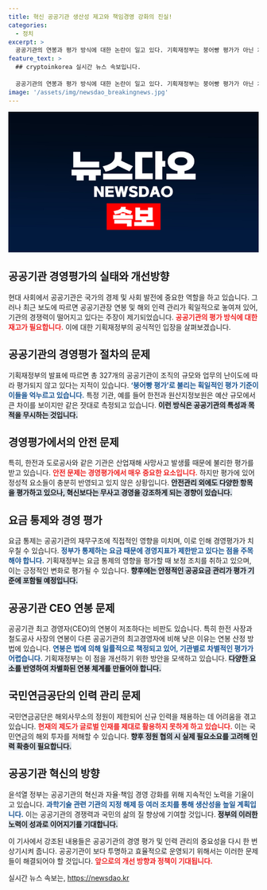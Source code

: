 ```yaml
---
title: 혁신 공공기관 생산성 제고와 책임경영 강화의 진실!
categories:
  - 정치
excerpt: >
  공공기관의 연봉과 평가 방식에 대한 논란이 일고 있다. 기획재정부는 붕어빵 평가가 아닌 차별화된 평가를 강조하지만, 안전 부문에서 불이익을 걱정하는 기관들의 반발이 계속되고 있다. 클릭해서 더 알아보세요!
feature_text: >
  ## cryptoinkorea 실시간 뉴스 속보입니다.

  공공기관의 연봉과 평가 방식에 대한 논란이 일고 있다. 기획재정부는 붕어빵 평가가 아닌 차별화된 평가를 강조하지만, 안전 부문에서 불이익을 걱정하는 기관들의 반발이 계속되고 있다. 클릭해서 더 알아보세요!
image: '/assets/img/newsdao_breakingnews.jpg'
---
```


<p><img src="/assets/img/newsdao_breakingnews.jpg" alt="cryptoinkorea 속보" /></p>

<h2 data-ke-size="size26">공공기관 경영평가의 실태와 개선방향</h2>

<p data-ke-size="size16"></p>

<p>현대 사회에서 공공기관은 국가의 경제 및 사회 발전에 중요한 역할을 하고 있습니다. 그러나 최근 보도에 따르면 공공기관장 연봉 및 해외 인력 관리가 획일적으로 놓여져 있어, 기관의 경쟁력이 떨어지고 있다는 주장이 제기되었습니다. <b><span style="color: #ee2323;">공공기관의 평가 방식에 대한 재고가 필요합니다.</span></b> 이에 대한 기획재정부의 공식적인 입장을 살펴보겠습니다.</p>

<p data-ke-size="size16"></p>

<h2 data-ke-size="size26">공공기관의 경영평가 절차의 문제</h2>

<p data-ke-size="size16"></p>

<p>기획재정부의 발표에 따르면 총 327개의 공공기관이 조직의 규모와 업무의 난이도에 따라 평가되지 않고 있다는 지적이 있습니다. <b><span style="color: #1a5490;">‘붕어빵 평가’로 불리는 획일적인 평가 기준이 이들을 억누르고 있습니다.</span></b> 특정 기관, 예를 들어 한전과 원산지정보원은 예산 규모에서 큰 차이를 보이지만 같은 잣대로 측정되고 있습니다. <b><span style="background-color: #21538527;">이런 방식은 공공기관의 특성과 목적을 무시하는 것입니다.</span></b></p>

<p data-ke-size="size16"></p>

<h2 data-ke-size="size26">경영평가에서의 안전 문제</h2>

<p data-ke-size="size16"></p>

<p>특히, 한전과 도로공사와 같은 기관은 산업재해 사망사고 발생률 때문에 불리한 평가를 받고 있습니다. <b><span style="color: #ee2323;">안전 문제는 경영평가에서 매우 중요한 요소입니다.</span></b> 하지만 평가에 있어 정성적 요소들이 충분히 반영되고 있지 않은 상황입니다. <b><span style="background-color: #21538527;">안전관리 외에도 다양한 항목을 평가하고 있으나, 혁신보다는 무사고 경영을 강조하게 되는 경향이 있습니다.</span></b></p>

<p data-ke-size="size16"></p>

<h2 data-ke-size="size26">요금 통제와 경영 평가</h2>

<p data-ke-size="size16"></p>

<p>요금 통제는 공공기관의 재무구조에 직접적인 영향을 미치며, 이로 인해 경영평가가 치우칠 수 있습니다. <b><span style="color: #1a5490;">정부가 통제하는 요금 때문에 경영지표가 제한받고 있다는 점을 주목해야 합니다.</span></b> 기획재정부는 요금 통제의 영향을 평가할 때 보정 조치를 취하고 있으며, 이는 긍정적인 변화로 평가될 수 있습니다. <b><span style="background-color: #21538527;">향후에는 안정적인 공공요금 관리가 평가 기준에 포함될 예정입니다.</span></b></p>

<p data-ke-size="size16"></p>

<h2 data-ke-size="size26">공공기관 CEO 연봉 문제</h2>

<p data-ke-size="size16"></p>

<p>공공기관 최고 경영자(CEO)의 연봉이 저조하다는 비판도 있습니다. 특히 한전 사장과 철도공사 사장의 연봉이 다른 공공기관의 최고경영자에 비해 낮은 이유는 연봉 산정 방법에 있습니다. <b><span style="color: #1a5490;">연봉은 법에 의해 일률적으로 책정되고 있어, 기관별로 차별적인 평가가 어렵습니다.</span></b> 기획재정부는 이 점을 개선하기 위한 방안을 모색하고 있습니다. <b><span style="background-color: #21538527;">다양한 요소를 반영하여 차별화된 연봉 체계를 만들어야 합니다.</span></b></p>

<p data-ke-size="size16"></p>

<h2 data-ke-size="size26">국민연금공단의 인력 관리 문제</h2>

<p data-ke-size="size16"></p>

<p>국민연금공단은 해외사무소의 정원이 제한되어 신규 인력을 채용하는 데 어려움을 겪고 있습니다. <b><span style="color: #ee2323;">현재의 제도가 글로벌 인재를 제대로 활용하지 못하게 하고 있습니다.</span></b> 이는 국민연금의 해외 투자를 저해할 수 있습니다. <b><span style="background-color: #21538527;">향후 정원 협의 시 실제 필요소요를 고려해 인력 확충이 필요합니다.</span></b></p>

<p data-ke-size="size16"></p>

<h2 data-ke-size="size26">공공기관 혁신의 방향</h2>

<p data-ke-size="size16"></p>

<p>윤석열 정부는 공공기관의 혁신과 자율·책임 경영 강화를 위해 지속적인 노력을 기울이고 있습니다. <b><span style="color: #1a5490;">과학기술 관련 기관의 지정 해제 등 여러 조치를 통해 생산성을 높일 계획입니다.</span></b> 이는 공공기관의 경쟁력과 국민의 삶의 질 향상에 기여할 것입니다. <b><span style="background-color: #21538527;">정부의 이러한 노력이 성과로 이어지기를 기대합니다.</span></b></p>

<p data-ke-size="size16"></p>

<p>이 기사에서 강조된 내용들은 공공기관의 경영 평가 및 인력 관리의 중요성을 다시 한 번 상기시켜 줍니다. 공공기관이 보다 투명하고 효율적으로 운영되기 위해서는 이러한 문제들이 해결되어야 할 것입니다. <b><span style="color: #ee2323;">앞으로의 개선 방향과 정책이 기대됩니다.</span></b> </p>

<p data-ke-size="size16"></p>
실시간 뉴스 속보는, <a href="https://newsdao.kr" rel="dofollow">https://newsdao.kr</a>


